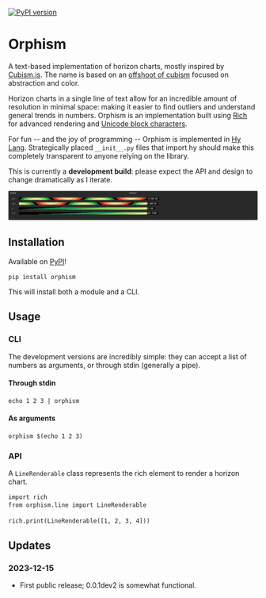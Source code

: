 [![PyPI version](https://badge.fury.io/py/orphism.svg)](https://badge.fury.io/py/orphism)

# Orphism

A text-based implementation of horizon charts, mostly inspired by [Cubism.js](https://github.com/square/cubism). The name is based on an [offshoot of cubism](https://en.wikipedia.org/wiki/Orphism_(art)) focused on abstraction and color.

Horizon charts in a single line of text allow for an incredible amount of resolution in minimal space: making it easier to find outliers and understand general trends in
 numbers. Orphism is an implementation built using [Rich](https://github.com/Textualize/rich) for advanced rendering and [Unicode block characters](https://www.w3.org/TR/xml-entity-names/025.html).

For fun -- and the joy of programming -- Orphism is implemented in [Hy Lang](https://github.com/hylang/hy). Strategically placed `__init__.py` files that import hy should make this completely transparent to anyone relying on the library.


This is currently a **development build**: please expect the API and design to change dramatically as I iterate.

![Demo](https://github.com/kunalb/orphism/raw/main/images/orphism.svg)


## Installation

Available on [PyPI](https://pypi.org/project/orphism/)!

```
pip install orphism
```

This will install both a module and a CLI.

## Usage


### CLI

The development versions are incredibly simple: they can accept a list of numbers as arguments, or through stdin (generally a pipe).


#### Through stdin
```
echo 1 2 3 | orphism
```

#### As arguments
```
orphism $(echo 1 2 3)
```

### API

A `LineRenderable` class represents the rich element to render a horizon chart.

```
import rich
from orphism.line import LineRenderable

rich.print(LineRenderable([1, 2, 3, 4]))
```

## Updates

### 2023-12-15
- First public release; 0.0.1dev2 is somewhat functional.

